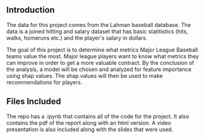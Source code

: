 ## Introduction

The data for this project comes from the Lahman baseball database.  The data is a joined hitting and salary dataset that has basic statitistics (hits, walks, homeruns etc.) and the player's salary in dollars.

The goal of this project is to determine what metrics Major League Baseball teams value the most.  Major league players want to know what metrics they can improve in order to get a more valuable contract.  By the conclusion of the analysis, a model will be chosen and analyzed for feature importance using shap values.  The shap values will then be used to make recommendations for players.

## Files Included
The repo has a .ipynb that contains all of the code for the project.  It also contains the pdf of the report along with an html version. 
A video presentation is also included along with the slides that were used.
